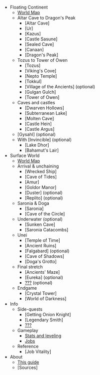 * Floating Continent
  * [World Map](floating_continent)
  * Altar Cave to Dragon's Peak
    * [Altar Cave]
    * [Ur]
    * [Kazus]
    * [Castle Sasune]
    * [Sealed Cave]
    * [Canaan]
    * [Dragon's Peak]
  * Tozus to Tower of Owen
    * [Tozus]
    * [Viking's Cove]
    * [Nepto Temple]
    * [Tokkul]
    * [Village of the Ancients] (optional)
    * [Gulgan Gulch]
    * [Tower of Owen]
  * Caves and castles
    * [Dwarven Hollows]
    * [Subterranean Lake]
    * [Molten Cave]
    * [Castle Hein]
    * [Castle Argus]
  * [Gysahl] (optional)
  * With [Invincible] (optional)
    * [Lake Dhor]
    * [Bahamut's Lair]
* Surface World
  * [World Map](surface_world)
  * Arrival & unchaining
    * [Wrecked Ship]
    * [Cave of Tides]
    * [Amur]
    * [Goldor Manor]
    * [Duster] (optional)
    * [Replito] (optional)
  * Saronia & Doga
    * [Saronia]
    * [Cave of the Circle]
  * Underwater (optional)
    * [Sunken Cave]
    * [Saronia Catacombs]
  * Unei
    * [Temple of Time]
    * [Ancient Ruins]
    * [Falgabard] (optional)
    * [Cave of Shadows]
    * [Doga's Grotto]
  * Final stretch
    * [Ancients' Maze]
    * [Eureka] (optional)
    * [???](bonus) (optional)
  * Endgame
    * [Crystal Tower]
    * [World of Darkness]
* Info
  * Side-quests
    * [Getting Onion Knight]
    * [Legendary Smith]
    * [???](bonus_unlock)
  * Gameplay
    * [Stats and leveling](gameplay_stats)
    * [Jobs](gameplay_jobs)
  * Reference
    * [Job Vitality]
* About
  * [This guide](about)
  * [Sources]